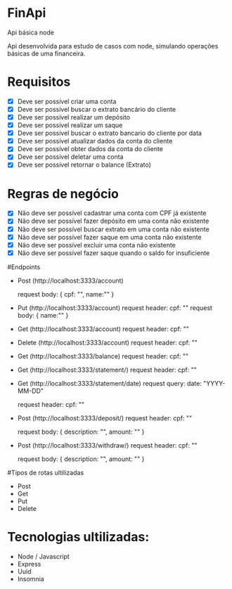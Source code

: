 # FinApi
Api básica node

Api desenvolvida para estudo de casos com node, simulando operações básicas de uma financeira.

# Requisitos

- [x]  Deve ser possível criar uma conta
- [x]  Deve ser possível buscar o extrato bancário do cliente
- [x]  Deve ser possível realizar um depósito
- [x]  Deve ser possível realizar um saque
- [x]  Deve ser possível buscar o extrato bancario do cliente por data
- [x]  Deve ser possível atualizar dados da conta do cliente
- [x]  Deve ser possível obter dados da conta do cliente
- [x]  Deve ser possível deletar uma conta
- [x]  Deve ser possível retornar o balance (Extrato)

# Regras de negócio

- [x]  Não deve ser possível cadastrar uma conta com CPF já existente
- [x]  Não deve ser possível fazer depósito em uma conta não existente
- [x]  Não deve ser possível buscar extrato em uma conta não existente
- [x]  Não deve ser possível fazer saque em uma conta não existente
- [x]  Não deve ser possível excluir uma conta não existente
- [x]  Não deve ser possível fazer saque quando o saldo for insuficiente

#Endpoints

- Post (http://localhost:3333/account)
 
  request body: 
    {
      cpf: "",
      name:""
    }

- Put (http://localhost:3333/account) 
  request header: 
      cpf: ""
  request body: 
    {
      name:""
    }

- Get (http://localhost:3333/account) 
  request header: 
      cpf: ""

- Delete (http://localhost:3333/account) 
  request header: 
      cpf: ""

- Get (http://localhost:3333/balance) 
  request header: 
      cpf: ""

- Get (http://localhost:3333/statement/)
  request header: 
      cpf: ""

- Get (http://localhost:3333/statement/date)
  request query:
      date: "YYYY-MM-DD"
  
  request header: 
      cpf: ""

- Post (http://localhost:3333/deposit/)
  request header: 
      cpf: ""
  
  request body: 
      {
        description: "",
        amount: ""
      }

- Post (http://localhost:3333/withdraw/)
  request header: 
      cpf: ""
  
  request body: 
    {
      description: "",
      amount: ""
    }

#Tipos de rotas ultilizadas

- Post
- Get
- Put
- Delete

# Tecnologias ultilizadas:
- Node / Javascript  
- Express 
- Uuid
- Insomnia

